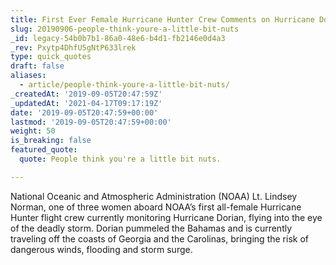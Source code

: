 ```yaml
---
title: First Ever Female Hurricane Hunter Crew Comments on Hurricane Dorian
slug: 20190906-people-think-youre-a-little-bit-nuts
_id: legacy-54b0b7b1-86a0-48e6-b4d1-fb2146e0d4a3
_rev: Pxytp4DhfU5gNtP633lrek
type: quick_quotes
draft: false
aliases:
  - article/people-think-youre-a-little-bit-nuts/
_createdAt: '2019-09-05T20:47:59Z'
_updatedAt: '2021-04-17T09:17:19Z'
date: '2019-09-05T20:47:59+00:00'
lastmod: '2019-09-05T20:47:59+00:00'
weight: 50
is_breaking: false
featured_quote:
  quote: People think you're a little bit nuts.

---
```

National Oceanic and Atmospheric Administration (NOAA) Lt. Lindsey Norman, one of three women aboard NOAA’s first all-female Hurricane Hunter flight crew currently monitoring Hurricane Dorian, flying into the eye of the deadly storm. Dorian pummeled the Bahamas and is currently traveling off the coasts of Georgia and the Carolinas, bringing the risk of dangerous winds, flooding and storm surge.